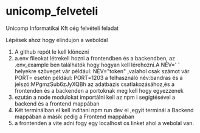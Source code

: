 # unicomp_felveteli

Unicomp Informatikai Kft cég felvételi feladat

Lépések ahoz hogy elindujon a weboldal

1. A github repót le kell klónozni
2. a.env fileokat létrekell hozni a frontendben és a backendben, az .env_example ben találhatók hogy hogyan kell lérehozni.A NÉV=' ' helyekre szöveget vár például: NÉV="token" ,valahol csak számot vár PORT= esetén például: PORT=1203
   a felhasználó név:bandras és a jelszó:MPgmzSub6zJyXQBh az adatbázis csatlakozásához,és a frontenden és a backenden a portoknak meg kell hogy egyezzenek
3. ezután a node modulokat importálni kell az npm i segígtésével a backend és a frontend mappában
4. Két terminálban el kell indítani npm run dev el ,egyit terminál a Backend mappában a másik pedig a Frontend mappában
5. a frontenden a vite adni fogy egy localhost os linket ahol a webolal van.


